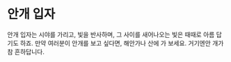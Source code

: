 # 안개 입자

안개 입자는 시야를 가리고, 빛을 반사하며, 그 사이를 새어나오는 빛은 때때로 아름
답기도 하죠. 만약 여러분이 안개를 보고 싶다면, 해안가나 산에 가 보세요. 거기엔안
개가 참 흔하답니다.

